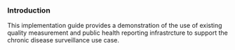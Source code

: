### Introduction

This implementation guide provides a demonstration of the use of existing
quality measurement and public health reporting infrastrcture to support the
chronic disease surveillance use case.